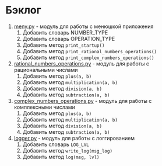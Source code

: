 # Бэклог
1. [meny.py](https://github.com/GeekDevTeam/Calc-Console-App/tree/master/src/meny.py) - модуль для работы с менюшкой приложения
    1. Добавить словарь NUMBER_TYPE
    2. Добавить словарь OPERATION_TYPE
    3. Добавить метод `print_startup()`
    4. Добавить метод `print_rational_numbers_operations()`
    5. Добавить метод `print_complex_numbers_operations()`
2. [rational_numbers_operations.py](https://github.com/GeekDevTeam/Calc-Console-App/tree/master/src/rational_numbers_operations.py) - модуль для работы с рациональными числами
    1. Добавить метод `plus(a, b)`
    2. Добавить метод `multiplication(a, b)`
    3. Добавить метод `division(a, b)`
    4. Добавить метод `subtraction(a, b)`
3. [complex_numbers_operations.py](https://github.com/GeekDevTeam/Calc-Console-App/tree/master/src/complex_numbers_operations.py) - модуль для работы с комплексными числами
    1. Добавить метод `plus(a, b)`
    2. Добавить метод `multiplication(a, b)`
    3. Добавить метод `division(a, b)`
    4. Добавить метод `subtraction(a, b)`
4. [logger.py](https://github.com/GeekDevTeam/Calc-Console-App/tree/master/src/core/logger.py) - модуль для работы с логгированием
    1. Добавить словарь `LOG_LVL`
    2. Добавить метод `write_log(msg_log)`
    3. Добавить метод `log(msg, lvl)`

